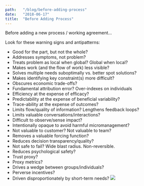 ```yaml
---
path:	"/blog/before-adding-process"
date:	"2018-06-17"
title:	"Before Adding Process"
---
```


Before adding a new process / working agreement…

Look for these warning signs and antipatterns:

* Good for the part, but not the whole?
* Addresses symptoms, not problem?
* Treats problem as local when global? Global when local?
* Makes work (and the flow of work) less visible?
* Solves multiple needs suboptimally vs. better spot solutions?
* Makes identifying key constraint(s) more difficult?
* Obscures economic trade-offs?
* Fundamental attribution error? Over-indexes on individuals
* Efficiency at the expense of efficacy?
* Predictability at the expense of beneficial variability?
* Trace-ability at the expense of outcomes?
* Limits flow/quality of information? Lengthens feedback loops?
* Limits valuable conversations/interactions?
* Difficult to observe/sense impact?
* Intentionally opaque to avoid harmful micromanagement?
* Not valuable to customer? Not valuable to team?
* Removes a valuable forcing function?
* Reduces decision transparency/quality?
* Not safe to fail? Wide blast radius. Non-reversible.
* Reduces psychological safety?
* Trust proxy?
* Proxy metrics?
* Drives a wedge between groups/individuals?
* Perverse incentives?
* Driven disproportionately by short-term needs?
![](/images/1*1Xn3ytqbjryrjVj3aWFZCQ@2x.jpeg)